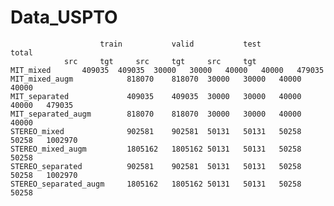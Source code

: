 # Data_USPTO
						train			valid			test			total	
				src		tgt		src		tgt		src		tgt
	MIT_mixed		409035	409035	30000	30000	40000	40000	479035
	MIT_mixed_augm            818070	818070	30000	30000	40000	40000
	MIT_separated             409035	409035	30000	30000	40000	40000	479035
	MIT_separated_augm        818070	818070	30000	30000	40000	40000
	STEREO_mixed              902581	902581	50131	50131	50258	50258	1002970
	STEREO_mixed_augm         1805162	1805162	50131	50131	50258	50258
	STEREO_separated          902581	902581	50131	50131	50258	50258	1002970
	STEREO_separated_augm     1805162	1805162	50131	50131	50258	50258
